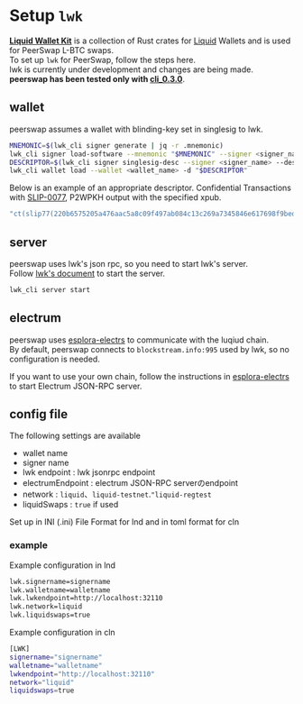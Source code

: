 # Setup `lwk`

**[Liquid Wallet Kit](https://github.com/Blockstream/lwk/tree/master)** is a collection of Rust crates for [Liquid](https://liquid.net) Wallets and is used for PeerSwap L-BTC swaps.  
To set up `lwk` for PeerSwap, follow the steps here.  
lwk is currently under development and changes are being made.  
**peerswap has been tested only with [cli_0.3.0](https://github.com/Blockstream/lwk/tree/cli_0.3.0)**.

## wallet
peerswap assumes a wallet with blinding-key set in singlesig to lwk.

```sh
MNEMONIC=$(lwk_cli signer generate | jq -r .mnemonic)
lwk_cli signer load-software --mnemonic "$MNEMONIC" --signer <signer_name>
DESCRIPTOR=$(lwk_cli signer singlesig-desc --signer <signer_name> --descriptor-blinding-key slip77 --kind wpkh | jq -r .descriptor)
lwk_cli wallet load --wallet <wallet_name> -d "$DESCRIPTOR"
```


Below is an example of an appropriate descriptor.
Confidential Transactions with [SLIP-0077](https://github.com/satoshilabs/slips/blob/master/slip-0077.md), P2WPKH output with the specified xpub.
```sh
"ct(slip77(220b6575205a476aac5a8c09f497ab084c13c269a7345846e617698f9beda171),elwpkh([4cd32cc8/84h/1h/0h]tpubDDbFo41vfUWdQMSjEjYVBNgEamvzpJWWqLspuDvStJyaCXC1EKxGyvABFCbax3k5adihtmWakYokMMWV67rZMjLjSuMnHSxKmZS92gKwbNw/<0;1>/*))"
```

## server
peerswap uses lwk's json rpc, so you need to start lwk's server.  
Follow [lwk's document](https://github.com/Blockstream/lwk) to start the server.

```sh
lwk_cli server start
```

## electrum
peerswap uses [esplora-electrs](https://github.com/Blockstream/electrs) to communicate with the luqiud chain.  
By default, peerswap connects to `blockstream.info:995` used by lwk, so no configuration is needed.

If you want to use your own chain, follow the instructions in [esplora-electrs](https://github.com/Blockstream/electrs) to start Electrum JSON-RPC server.

## config file
The following settings are available
* wallet name
* signer name
* lwk endpoint : lwk jsonrpc endpoint
* electrumEndpoint : electrum JSON-RPC serverのendpoint
* network : `liquid`、`liquid-testnet`.`"liquid-regtest`
* liquidSwaps : `true` if used

Set up in INI (.ini) File Format for lnd and in toml format for cln

### example
Example configuration in lnd
```sh
lwk.signername=signername
lwk.walletname=walletname
lwk.lwkendpoint=http://localhost:32110
lwk.network=liquid
lwk.liquidswaps=true
```

Example configuration in cln
```sh
[LWK]
signername="signername"
walletname="walletname"
lwkendpoint="http://localhost:32110"
network="liquid"
liquidswaps=true
```